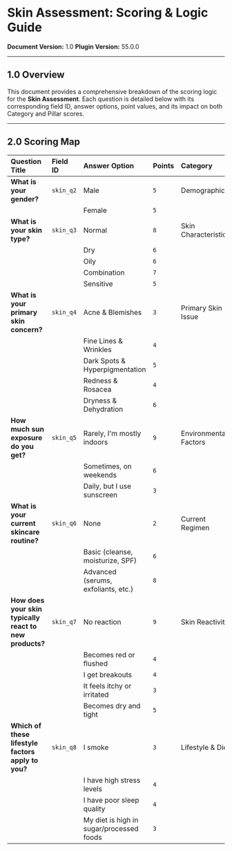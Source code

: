 # Skin Assessment: Scoring & Logic Guide

**Document Version:** 1.0
**Plugin Version:** 55.0.0

---

## 1.0 Overview

This document provides a comprehensive breakdown of the scoring logic for the **Skin Assessment**. Each question is detailed below with its corresponding field ID, answer options, point values, and its impact on both Category and Pillar scores.

---

## 2.0 Scoring Map

| Question Title | Field ID | Answer Option | Points | Category | Pillar |
| :--- | :--- | :--- | :--- | :--- | :--- |
| **What is your gender?** | `skin_q2` | Male | `5` | Demographics | Body |
| | | Female | `5` | | |
| **What is your skin type?** | `skin_q3` | Normal | `8` | Skin Characteristics | Aesthetics |
| | | Dry | `6` | | |
| | | Oily | `6` | | |
| | | Combination | `7` | | |
| | | Sensitive | `5` | | |
| **What is your primary skin concern?** | `skin_q4` | Acne & Blemishes | `3` | Primary Skin Issue | Aesthetics |
| | | Fine Lines & Wrinkles | `4` | | |
| | | Dark Spots & Hyperpigmentation | `5` | | |
| | | Redness & Rosacea | `4` | | |
| | | Dryness & Dehydration | `6` | | |
| **How much sun exposure do you get?** | `skin_q5` | Rarely, I'm mostly indoors | `9` | Environmental Factors | Lifestyle |
| | | Sometimes, on weekends | `6` | | |
| | | Daily, but I use sunscreen | `3` | | |
| **What is your current skincare routine?** | `skin_q6` | None | `2` | Current Regimen | Lifestyle |
| | | Basic (cleanse, moisturize, SPF) | `6` | | |
| | | Advanced (serums, exfoliants, etc.)| `8` | | |
| **How does your skin typically react to new products?** | `skin_q7` | No reaction | `9` | Skin Reactivity | Aesthetics |
| | | Becomes red or flushed | `4` | | |
| | | I get breakouts | `4` | | |
| | | It feels itchy or irritated | `3` | | |
| | | Becomes dry and tight | `5` | | |
| **Which of these lifestyle factors apply to you?** | `skin_q8` | I smoke | `3` | Lifestyle & Diet | Lifestyle |
| | | I have high stress levels | `4` | | |
| | | I have poor sleep quality | `4` | | |
| | | My diet is high in sugar/processed foods | `3` | | | 